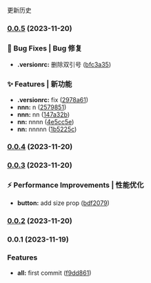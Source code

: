 更新历史
### [0.0.5](https://github.com/shaojie-li/tasty_ui/compare/v0.0.4...v0.0.5) (2023-11-20)


### 🐛 Bug Fixes | Bug 修复

* **.versionrc:** 删除双引号 ([bfc3a35](https://github.com/shaojie-li/tasty_ui/commit/bfc3a35eb213432302be324e85c92a6efdae4d17))


### ✨ Features | 新功能

* **.versionrc:** fix ([2978a61](https://github.com/shaojie-li/tasty_ui/commit/2978a61c76678d3424ccca9eed4c3ca9439dcb36))
* **nnn:** n ([2579851](https://github.com/shaojie-li/tasty_ui/commit/25798519ef91335e67acadfe3dc171b07c84c771))
* **nnn:** nn ([147a32b](https://github.com/shaojie-li/tasty_ui/commit/147a32bad564ffa651eeec3dc13661149d53a1de))
* **nn:** nnnn ([4e5cc5e](https://github.com/shaojie-li/tasty_ui/commit/4e5cc5e5234f83547ac073f95f187d7c1599865e))
* **nn:** nnnnn ([1b5225c](https://github.com/shaojie-li/tasty_ui/commit/1b5225c587646293013839b28b1a174defd91a2f))

### [0.0.4](https://github.com/shaojie-li/tasty_ui/compare/v0.0.3...v0.0.4) (2023-11-20)

### [0.0.3](https://github.com/shaojie-li/tasty_ui/compare/v0.0.2...v0.0.3) (2023-11-20)


### ⚡ Performance Improvements | 性能优化

* **button:** add size prop ([bdf2079](https://github.com/shaojie-li/tasty_ui/commit/bdf2079cb3292f51a81a10764ddf7374b3f0f8f4))

### [0.0.2](https://github.com/shaojie-li/tasty_ui/compare/v0.0.1...v0.0.2) (2023-11-20)

### 0.0.1 (2023-11-19)


### Features

* **all:** first commit ([f9dd861](https://github.com/shaojie-li/tasty_ui/commit/f9dd861627c6376f4d3209f29852262c22e2a539))
